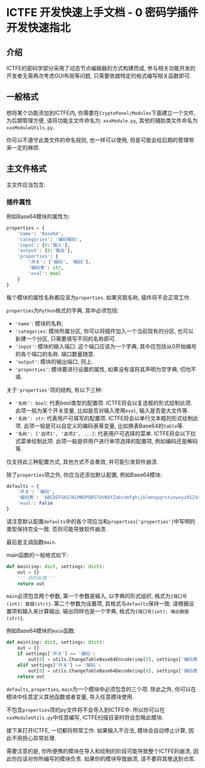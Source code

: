 # ICTFE 开发快速上手文档 - 0 密码学插件开发快速指北

## 介绍

ICTFE的密码学部分采用了动态节点编辑器的方式构建而成, 参与相关功能开发的开发者无需再次考虑GUI布局等问题,
只需要依据特定的格式编写相关函数即可.

## 一般格式

想将某个功能添加到ICTFE内, 你需要在`CryptoPanel/Modules`下面建立一个文件, 为后期管理方便,
请将功能主文件命名为: `xxxModule.py`, 其他的辅助类文件命名为`xxxModuleUtils.py`.

你可以不遵守此类文件的命名规则, 也一样可以使用, 但是可能会给后期的管理带来一定的麻烦.

## 主文件格式

主文件应当包含:

### 插件属性

例如Base64模块的属性为:

```python
properties = {
    'name': 'Base64',
    'categories': '编码解码',
    'input': {0:'输入'},
    'output': {0:'输出'},
    'properties': {
        '开关': ['编码', '解码'],
        '编码表': str,
        'eval': bool
    }
}
```

每个模块的属性名称都应该为`properties`. 如果另取名称, 插件将不会正常工作.

`properties`为`Python`格式的字典, 其中必须包括:

* `'name'`: 模块的名称;
* `'categories`: 模块所属分区, 你可以将插件加入一个当前现有的分区, 也可以新建一个分区, 只需要填写不同的名称即可.
* `'input'`: 模块的输入端口. 这个端口应该为一个字典, 其中应包括从0开始编号的各个端口的名称. 端口数量随意.
* `'output'`: 模块的输出端口, 同上.
* `'properties'`: 模块要进行设置的属性, 如果没有请将其声明为空字典, 切勿不填.

关于`'properties'`项的结构, 有以下三种:

* `'名称': bool`: 代表bool类型的配置项. ICTFE将会以复选框的形式绘制此项. 此项一般为某个开关变量, 比如是否对输入使用`eval`, 输入是否是大文件等.
* `'名称': str`: 代表用户可填写的配置项. ICTFE将会以单行文本框的形式绘制此项. 此项一般是可以自定义的编码表等变量, 比如换表Base64的`table`等.
* `'名称': ['选项1', '选项2', ...]`: 代表用户可选择的菜单. ICTFE将会以下拉式菜单绘制此项. 此项一般是供用户进行单项选择的配置项, 例如编码还是解码等.

仅支持此三种配置方式, 其他方式不会奏效, 并可能引发软件崩溃.

除了`properties`项之外, 你应当还添加默认配置, 例如Base64模块:

```python
defaults = {
    '开关': '编码',
    '编码表': 'ABCDEFGHIJKLMNOPQRSTUVWXYZabcdefghijklmnopqrstuvwxyz0123456789+/',
    'eval': False
}
```

请注意默认配置`defaults`中的各个项应当和`properties['properties']`中写明的类型保持完全一致. 否则可能导致软件崩溃.

最后是主调函数`main`.

main函数的一般格式如下:

```python
def main(inp: dict, settings: dict):
    out = {}
    ''' 你的处理 '''
    return out
```

`main`必须包含两个参数, 第一个参数是输入, 以字典的形式组织, 格式为`{端口号(int): 数据(str)}`. 第二个参数为设置项, 其格式与`defaults`保持一致. 请根据设置项和输入来计算输出. 输出同样也是一个字典, 格式为`{端口号(int): 输出数据(str)}`.

例如Base64模块的`main`函数:

```python
def main(inp: dict, settings: dict):
    out = {}
    if settings['开关'] == '编码':
        out[0] = utils.ChangeTableBase64Encode(inp[0], settings['编码表'], settings['eval'])
    elif settings['开关'] == '解码':
        out[0] = utils.ChangeTableBase64Decode(inp[0], settings['编码表'])
    return out
```

`defaults`, `properties`, `main`为一个模块中必须包含的三个项. 除此之外, 你可以在模块中任意定义其他函数或者变量, 导入任意模块使用.

不包含`properties`项的py文件将不会导入到ICTFE中. 所以你可以在`xxxModuleUtils.py`中任意编写, ICTFE扫描目录时将会忽略此模块.

接下来打开ICTFE, 一切都将照常工作. 如果输入不合法, 模块会自动停止计算, 因此不用担心异常处理.

需要注意的是, 你所便携的模块在导入和绘制的阶段可能导致整个ICTFE的崩溃, 因此你应该对你所编写的模块负责. 如果你的模块导致崩溃, 请不要将其推送到仓库.
